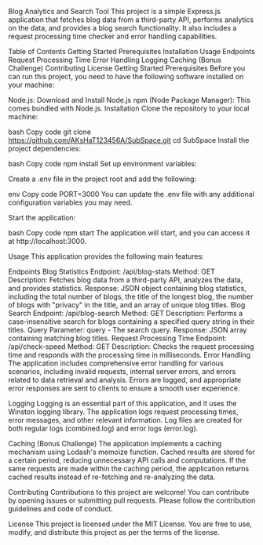Blog Analytics and Search Tool
This project is a simple Express.js application that fetches blog data from a third-party API, performs analytics on the data, and provides a blog search functionality. It also includes a request processing time checker and error handling capabilities.

Table of Contents
Getting Started
Prerequisites
Installation
Usage
Endpoints
Request Processing Time
Error Handling
Logging
Caching (Bonus Challenge)
Contributing
License
Getting Started
Prerequisites
Before you can run this project, you need to have the following software installed on your machine:

Node.js: Download and Install Node.js
npm (Node Package Manager): This comes bundled with Node.js.
Installation
Clone the repository to your local machine:

bash
Copy code
git clone https://github.com/AKsHaT123456A/SubSpace.git
cd SubSpace
Install the project dependencies:

bash
Copy code
npm install
Set up environment variables:

Create a .env file in the project root and add the following:

env
Copy code
PORT=3000
You can update the .env file with any additional configuration variables you may need.

Start the application:

bash
Copy code
npm start
The application will start, and you can access it at http://localhost:3000.

Usage
This application provides the following main features:

Endpoints
Blog Statistics
Endpoint: /api/blog-stats
Method: GET
Description: Fetches blog data from a third-party API, analyzes the data, and provides statistics.
Response: JSON object containing blog statistics, including the total number of blogs, the title of the longest blog, the number of blogs with "privacy" in the title, and an array of unique blog titles.
Blog Search
Endpoint: /api/blog-search
Method: GET
Description: Performs a case-insensitive search for blogs containing a specified query string in their titles.
Query Parameter: query - The search query.
Response: JSON array containing matching blog titles.
Request Processing Time
Endpoint: /api/check-speed
Method: GET
Description: Checks the request processing time and responds with the processing time in milliseconds.
Error Handling
The application includes comprehensive error handling for various scenarios, including invalid requests, internal server errors, and errors related to data retrieval and analysis. Errors are logged, and appropriate error responses are sent to clients to ensure a smooth user experience.

Logging
Logging is an essential part of this application, and it uses the Winston logging library. The application logs request processing times, error messages, and other relevant information. Log files are created for both regular logs (combined.log) and error logs (error.log).

Caching (Bonus Challenge)
The application implements a caching mechanism using Lodash's memoize function. Cached results are stored for a certain period, reducing unnecessary API calls and computations. If the same requests are made within the caching period, the application returns cached results instead of re-fetching and re-analyzing the data.

Contributing
Contributions to this project are welcome! You can contribute by opening issues or submitting pull requests. Please follow the contribution guidelines and code of conduct.

License
This project is licensed under the MIT License. You are free to use, modify, and distribute this project as per the terms of the license.




